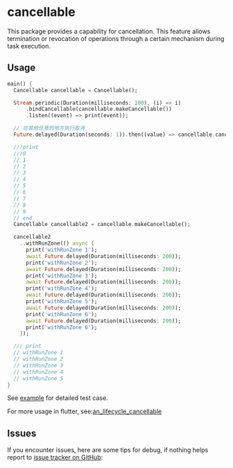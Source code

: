 # cancellable

This package provides a capability for cancellation.
This feature allows termination or revocation of operations through a certain mechanism during task
execution.

## Usage

```dart
main() {
  Cancellable cancellable = Cancellable();

  Stream.periodic(Duration(milliseconds: 100), (i) => i)
      .bindCancellable(cancellable.makeCancellable())
      .listen((event) => print(event));

  // 在其他任意的地方执行取消
  Future.delayed(Duration(seconds: 1)).then((value) => cancellable.cancel());

  ///print
  ///0
  // 1
  // 2
  // 3
  // 4
  // 5
  // 6
  // 7
  // 8
  // 9
  // end
  Cancellable cancellable2 = cancellable.makeCancellable();

  cancellable2
    ..withRunZone(() async {
      print('withRunZone 1');
      await Future.delayed(Duration(milliseconds: 200));
      print('withRunZone 2');
      await Future.delayed(Duration(milliseconds: 200));
      print('withRunZone 3');
      await Future.delayed(Duration(milliseconds: 200));
      print('withRunZone 4');
      await Future.delayed(Duration(milliseconds: 200));
      print('withRunZone 5');
      await Future.delayed(Duration(milliseconds: 200));
      print('withRunZone 6');
      await Future.delayed(Duration(milliseconds: 200));
      print('withRunZone 6');
    });

  /// print
  // withRunZone 1
  // withRunZone 2
  // withRunZone 3
  // withRunZone 4
  // withRunZone 5
}
```

See [example](https://github.com/aymtools/cancellable/blob/master/example/example.dart)
for detailed test case.

For more usage in flutter,
see:[an_lifecycle_cancellable](https://pub.dev/packages/an_lifecycle_cancellable)

## Issues

If you encounter issues, here are some tips for debug, if nothing helps report
to [issue tracker on GitHub](https://github.com/aymtools/cancellable/issues):
